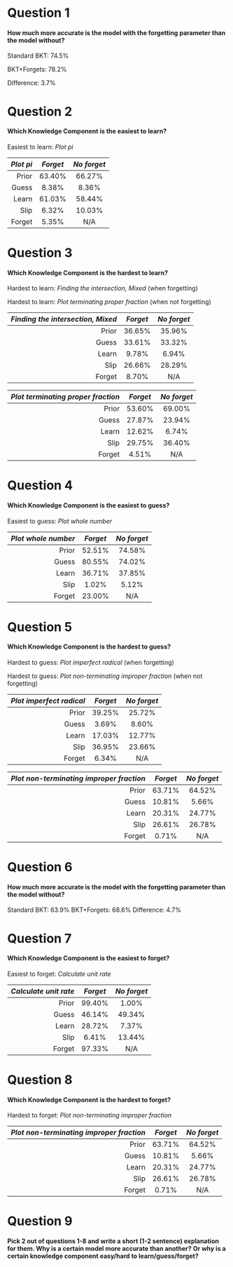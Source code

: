 # Question 1
#### How much more accurate is the model with the forgetting parameter than the model without?
Standard BKT: 74.5%

BKT+Forgets: 78.2%

Difference: 3.7%

# Question 2
#### Which Knowledge Component is the easiest to learn?
Easiest to learn:  _Plot pi_

|_Plot pi_|_Forget_|_No forget_|
|--:|:-:|:-:|
| Prior | 63.40%      | 66.27% |
| Guess | 8.38% | 8.36% |
| Learn | 61.03%  | 58.44% |
| Slip  | 6.32%   | 10.03% |
| Forget| 5.35% | N/A |

# Question 3
#### Which Knowledge Component is the hardest to learn?
Hardest to learn:  _Finding the intersection, Mixed_ (when forgetting)

Hardest to learn:  _Plot terminating proper fraction_ (when not forgetting)

|_Finding the intersection, Mixed_|_Forget_|_No forget_|
|--:|:-:|:-:|
| Prior | 36.65%      | 35.96% |
| Guess | 33.61% | 33.32% |
| Learn | 9.78%  | 6.94% |
| Slip  | 26.66%   | 28.29% |
| Forget| 8.70% | N/A |

|_Plot terminating proper fraction_|_Forget_|_No forget_|
|--:|:-:|:-:|
| Prior | 53.60%      | 69.00% |
| Guess | 27.87% | 23.94% |
| Learn | 12.62%  | 6.74% |
| Slip  | 29.75%   | 36.40% |
| Forget| 4.51% | N/A |


# Question 4
#### Which Knowledge Component is the easiest to guess?
Easiest to guess:  _Plot whole number_

|_Plot whole number_|_Forget_|_No forget_|
|--:|:-:|:-:|
| Prior | 52.51%      | 74.58% |
| Guess | 80.55% | 74.02% |
| Learn | 36.71%  | 37.85% |
| Slip  | 1.02%   | 5.12% |
| Forget| 23.00% | N/A |

# Question 5
#### Which Knowledge Component is the hardest to guess?
Hardest to guess:  _Plot imperfect radical_ (when forgetting)

Hardest to guess:  _Plot non-terminating improper fraction_ (when not forgetting)

|_Plot imperfect radical_|_Forget_|_No forget_|
|--:|:-:|:-:|
| Prior | 39.25%      | 25.72% |
| Guess | 3.69% | 8.60% |
| Learn | 17.03%  | 12.77% |
| Slip  | 36.95%   | 23.66% |
| Forget| 6.34% | N/A |

|_Plot non-terminating improper fraction_|_Forget_|_No forget_|
|--:|:-:|:-:|
| Prior | 63.71%      | 64.52% |
| Guess | 10.81% | 5.66% |
| Learn | 20.31%  | 24.77% |
| Slip  | 26.61%   | 26.78% |
| Forget| 0.71% | N/A |

# Question 6
#### How much more accurate is the model with the forgetting parameter than the model without?
Standard BKT: 63.9%
BKT+Forgets: 68.6%
Difference: 4.7%

# Question 7
#### Which Knowledge Component is the easiest to forget?
Easiest to forget:  _Calculate unit rate_

|_Calculate unit rate_|_Forget_|_No forget_|
|--:|:-:|:-:|
| Prior | 99.40%      | 1.00% |
| Guess | 46.14% | 49.34% |
| Learn | 28.72%  | 7.37% |
| Slip  | 6.41%   | 13.44% |
| Forget| 97.33% | N/A |

# Question 8
#### Which Knowledge Component is the hardest to forget?
Hardest to forget:  _Plot non-terminating improper fraction_

|_Plot non-terminating improper fraction_|_Forget_|_No forget_|
|--:|:-:|:-:|
| Prior | 63.71%      | 64.52% |
| Guess | 10.81% | 5.66% |
| Learn | 20.31%  | 24.77% |
| Slip  | 26.61%   | 26.78% |
| Forget| 0.71% | N/A |

# Question 9
#### Pick 2 out of questions 1-8 and write a short (1-2 sentence) explanation for them. Why is a certain model more accurate than another? Or why is a certain knowledge component easy/hard to learn/guess/forget?


